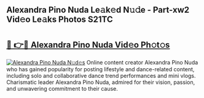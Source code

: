## Alexandra Pino Nuda Le𝚊k𝚎d N𝚞𝚍e - Part-xw2 Vid𝚎o Le𝚊ks Photos S21TC

# <h2><a href="http://fbffgv.evod.top/?m=Alexandra+Pino+Nuda">🔗 👉🔴 Alexandra Pino Nuda Vid𝚎o Ph𝚘t𝚘s</a></h2>

[![Alexandra Pino Nuda N𝚞d𝚎s](https://i.imgur.com/8V9OHl7.gif)](http://fbffgv.evod.top/?m=Alexandra+Pino+Nuda)
Online content creator Alexandra Pino Nuda who has gained popularity for posting lifestyle and dance-related content, including solo and collaborative dance trend performances and mini vlogs. Charismatic leader Alexandra Pino Nuda, admired for their vision, passion, and unwavering commitment to their cause. 
